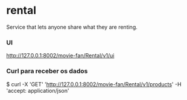 # rental

Service that lets anyone share what they are renting.

### UI
http://127.0.0.1:8002/movie-fan/Rental/v1/ui

### Curl para receber os dados
$ curl -X 'GET'   'http://127.0.0.1:8002/movie-fan/Rental/v1/products'   -H 'accept: application/json'
